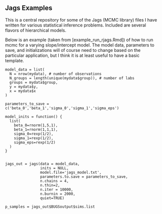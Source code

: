 ## Jags Examples

This is a central repository for some of the Jags (MCMC library) files I have written for various statistical inference problems. Included are several flavors of hierarchical models. 

Below is an example (taken from [example_run_rjags.Rmd]) of how to run mcmc for a varying slope/intercept model. The model data, parameters to save, and initializations will of course need to change based on the particular application, but I think it is at least useful to have a basic template.

```
model_data = list(
  N = nrow(mydata), # number of observations
  N_groups = length(unique(mydata$group)), # number of labs
  groups = mydata$group,
  y = mydata$y,
  x = mydata$x
)

parameters_to_save = c('beta_0','beta_1','sigma_0','sigma_1','sigma_eps')

model_inits = function() {
  list(
    beta_0=rnorm(1,5,1),
    beta_1=rnorm(1,1,1),
    sigma_0=rexp(1/2),
    sigma_1=rexp(1/2),
    sigma_eps=rexp(1/2)
  )
}


jags_out = jags(data = model_data,
                inits = NULL,
                model.file='jags_model.txt',
                parameters.to.save = parameters_to_save,
                n.chains = 4,
                n.thin=2,
                n.iter = 10000,
                n.burnin = 2000,
                quiet=TRUE)

p_samples = jags_out$BUGSoutput$sims.list
```
